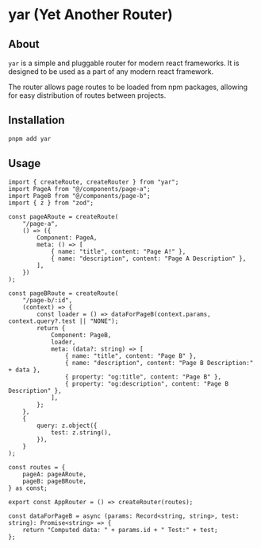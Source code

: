 # yar (Yet Another Router)

## About

`yar` is a simple and pluggable router for modern react frameworks. It is designed to be used as a part of any modern react framework.

The router allows page routes to be loaded from npm packages, allowing for easy distribution of routes between projects.

## Installation

```bash
pnpm add yar
```

## Usage

```tsx
import { createRoute, createRouter } from "yar";
import PageA from "@/components/page-a";
import PageB from "@/components/page-b";
import { z } from "zod";

const pageARoute = createRoute(
    "/page-a",
    () => ({
        Component: PageA,
        meta: () => [
            { name: "title", content: "Page A!" },
            { name: "description", content: "Page A Description" },
        ],
    })
);

const pageBRoute = createRoute(
    "/page-b/:id",
    (context) => {
        const loader = () => dataForPageB(context.params, context.query?.test || "NONE");
        return {
            Component: PageB,
            loader,
            meta: (data?: string) => [
                { name: "title", content: "Page B" },
                { name: "description", content: "Page B Description:" + data },
                { property: "og:title", content: "Page B" },
                { property: "og:description", content: "Page B Description" },
            ],
        };
    },
    {
        query: z.object({
            test: z.string(),
        }),
    }
);

const routes = {
    pageA: pageARoute,
    pageB: pageBRoute,
} as const;

export const AppRouter = () => createRouter(routes);

const dataForPageB = async (params: Record<string, string>, test: string): Promise<string> => {
    return "Computed data: " + params.id + " Test:" + test;
};

```